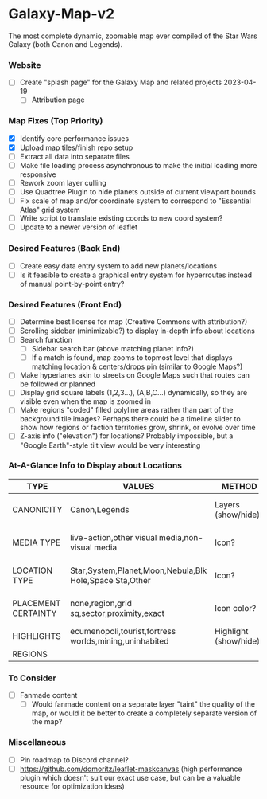 # Galaxy-Map-v2
The most complete dynamic, zoomable map ever compiled of the Star Wars Galaxy (both Canon and Legends).

### Website
- [ ] Create "splash page" for the Galaxy Map and related projects 2023-04-19 
  - [ ] Attribution page

### Map Fixes (Top Priority)
- [x] Identify core performance issues
- [x] Upload map tiles/finish repo setup
- [ ] Extract all data into separate files
- [ ] Make file loading process asynchronous to make the initial loading more responsive
- [ ] Rework zoom layer culling
- [ ] Use Quadtree Plugin to hide planets outside of current viewport bounds
- [ ] Fix scale of map and/or coordinate system to correspond to "Essential Atlas" grid system
- [ ] Write script to translate existing coords to new coord system?
- [ ] Update to a newer version of leaflet
  
### Desired Features (Back End)
- [ ] Create easy data entry system to add new planets/locations
- [ ] Is it feasible to create a graphical entry system for hyperroutes instead of manual point-by-point entry?

### Desired Features (Front End)
- [ ] Determine best license for map (Creative Commons with attribution?)
- [ ] Scrolling sidebar (minimizable?) to display in-depth info about locations
- [ ] Search function
  - [ ] Sidebar search bar (above matching planet info?)
  - [ ] If a match is found, map zooms to topmost level that displays matching location & centers/drops pin (similar to Google Maps?) 
- [ ] Make hyperlanes akin to streets on Google Maps such that routes can be followed or planned
- [ ] Display grid square labels (1,2,3...), (A,B,C...) dynamically, so they are visible even when the map is zoomed in
- [ ] Make regions "coded" filled polyline areas rather than part of the background tile images? Perhaps there could be a timeline slider to show how regions or faction territories grow, shrink, or evolve over time
- [ ] Z-axis info ("elevation") for locations? Probably impossible, but a "Google Earth"-style tilt view would be very interesting 

### At-A-Glance Info to Display about Locations

| TYPE                 | VALUES                                                  | METHOD                 | NOTES                               |
| -------------------- | ------------------------------------------------------- | ---------------------- | ----------------------------------- |
| CANONICITY           | Canon,Legends                                           | Layers (show/hide)     | separate icons no longer needed?    |
| MEDIA TYPE           | live-action,other visual media,non-visual media         | Icon?                  | currently: 3D icon for live-action  |
| LOCATION TYPE        | Star,System,Planet,Moon,Nebula,Blk Hole,Space Sta,Other | Icon?                  | currently: distinct icons for each  |
| PLACEMENT CERTAINTY  | none,region,grid sq,sector,proximity,exact              | Icon color?            | alternative values: low,medium,high |
| HIGHLIGHTS           | ecumenopoli,tourist,fortress worlds,mining,uninhabited  | Highlight (show/hide)? | bonus feature (low priority)        |
| REGIONS

### To Consider
- [ ] Fanmade content
  - [ ] Would fanmade content on a separate layer "taint" the quality of the map, or would it be better to create a completely separate version of the map?
  
### Miscellaneous
- [ ] Pin roadmap to Discord channel?
- [ ] https://github.com/domoritz/leaflet-maskcanvas (high performance plugin which doesn't suit our exact use case, but can be a valuable resource for optimization ideas)
